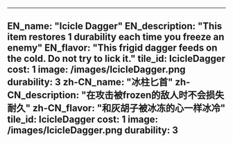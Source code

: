 ---

EN_name: "Icicle Dagger"
EN_description: "This item restores 1 durability each time you freeze an enemy"
EN_flavor: "This frigid dagger feeds on the cold. Do not try to lick it."
tile_id: IcicleDagger
cost: 1
image: /images/IcicleDagger.png
durability: 3
zh-CN_name: "冰柱匕首"
zh-CN_description: "在攻击被frozen的敌人时不会损失耐久"
zh-CN_flavor: "和灰胡子被冰冻的心一样冰冷"
tile_id: IcicleDagger
cost: 1
image: /images/IcicleDagger.png
durability: 3
---